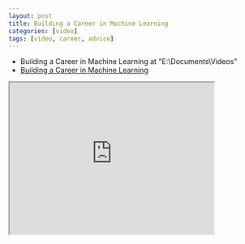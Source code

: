 ```yaml
---
layout: post
title: Building a Career in Machine Learning
categories: [video]
tags: [video, career, advice]
---
```


- Building a Career in Machine Learning at "E:\Documents\Videos"
- [Building a Career in Machine Learning](https://www.youtube.com/watch?v=4kiHsIaK9_w)

<!--more-->

<iframe width="80%" height="300px" src="https://www.youtube.com/embed/4kiHsIaK9_w">
</iframe>